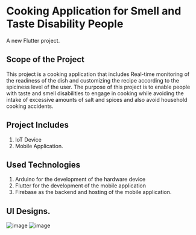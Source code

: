 # Cooking Application for Smell and Taste Disability People

A new Flutter project.

## Scope of the Project

This project is a cooking application that includes Real-time monitoring of the readiness of the dish and customizing the recipe according to the spiciness level of the user.
The purpose of this project is to enable people with taste and smell disabilities to engage in cooking while avoiding the intake of excessive amounts of salt and spices and also avoid household cooking accidents.

## Project Includes
1. IoT Device
2. Mobile Application.

## Used Technologies
1. Arduino for the development of the hardware device
2. Flutter for the development of the mobile application
3. Firebase as the backend and hosting of the mobile application.

## UI Designs.

![image](https://github.com/ridmirn/cooking-app/assets/105937420/059cab70-526b-423f-8247-4af4c915c853) ![image](https://github.com/ridmirn/cooking-app/assets/105937420/c36619d2-9306-4763-8c35-d9443b0f0ba4)

